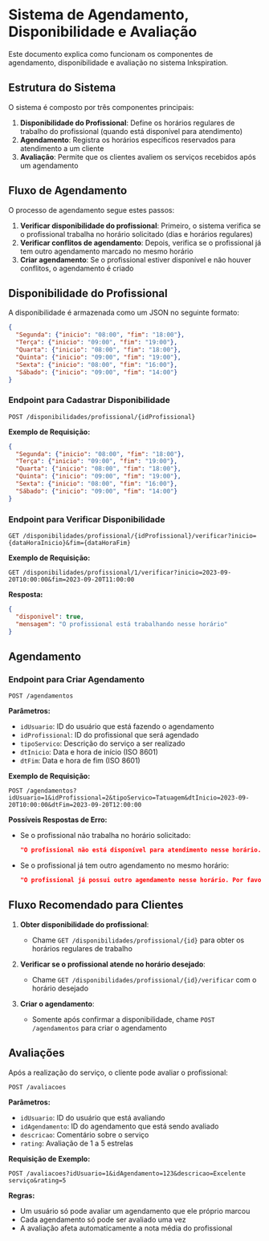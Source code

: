 # Sistema de Agendamento, Disponibilidade e Avaliação

Este documento explica como funcionam os componentes de agendamento, disponibilidade e avaliação no sistema Inkspiration.

## Estrutura do Sistema

O sistema é composto por três componentes principais:

1. **Disponibilidade do Profissional**: Define os horários regulares de trabalho do profissional (quando está disponível para atendimento)
2. **Agendamento**: Registra os horários específicos reservados para atendimento a um cliente
3. **Avaliação**: Permite que os clientes avaliem os serviços recebidos após um agendamento

## Fluxo de Agendamento

O processo de agendamento segue estes passos:

1. **Verificar disponibilidade do profissional**: Primeiro, o sistema verifica se o profissional trabalha no horário solicitado (dias e horários regulares)
2. **Verificar conflitos de agendamento**: Depois, verifica se o profissional já tem outro agendamento marcado no mesmo horário
3. **Criar agendamento**: Se o profissional estiver disponível e não houver conflitos, o agendamento é criado

## Disponibilidade do Profissional

A disponibilidade é armazenada como um JSON no seguinte formato:

```json
{
  "Segunda": {"inicio": "08:00", "fim": "18:00"},
  "Terça": {"inicio": "09:00", "fim": "19:00"},
  "Quarta": {"inicio": "08:00", "fim": "18:00"},
  "Quinta": {"inicio": "09:00", "fim": "19:00"},
  "Sexta": {"inicio": "08:00", "fim": "16:00"},
  "Sábado": {"inicio": "09:00", "fim": "14:00"}
}
```

### Endpoint para Cadastrar Disponibilidade

```
POST /disponibilidades/profissional/{idProfissional}
```

**Exemplo de Requisição:**

```json
{
  "Segunda": {"inicio": "08:00", "fim": "18:00"},
  "Terça": {"inicio": "09:00", "fim": "19:00"},
  "Quarta": {"inicio": "08:00", "fim": "18:00"},
  "Quinta": {"inicio": "09:00", "fim": "19:00"},
  "Sexta": {"inicio": "08:00", "fim": "16:00"},
  "Sábado": {"inicio": "09:00", "fim": "14:00"}
}
```

### Endpoint para Verificar Disponibilidade

```
GET /disponibilidades/profissional/{idProfissional}/verificar?inicio={dataHoraInicio}&fim={dataHoraFim}
```

**Exemplo de Requisição:**

```
GET /disponibilidades/profissional/1/verificar?inicio=2023-09-20T10:00:00&fim=2023-09-20T11:00:00
```

**Resposta:**

```json
{
  "disponivel": true,
  "mensagem": "O profissional está trabalhando nesse horário"
}
```

## Agendamento

### Endpoint para Criar Agendamento

```
POST /agendamentos
```

**Parâmetros:**
- `idUsuario`: ID do usuário que está fazendo o agendamento
- `idProfissional`: ID do profissional que será agendado
- `tipoServico`: Descrição do serviço a ser realizado
- `dtInicio`: Data e hora de início (ISO 8601)
- `dtFim`: Data e hora de fim (ISO 8601)

**Exemplo de Requisição:**

```
POST /agendamentos?idUsuario=1&idProfissional=2&tipoServico=Tatuagem&dtInicio=2023-09-20T10:00:00&dtFim=2023-09-20T12:00:00
```

**Possíveis Respostas de Erro:**

- Se o profissional não trabalha no horário solicitado:
  ```json
  "O profissional não está disponível para atendimento nesse horário. Por favor, consulte os horários de atendimento do profissional."
  ```

- Se o profissional já tem outro agendamento no mesmo horário:
  ```json
  "O profissional já possui outro agendamento nesse horário. Por favor, selecione outro horário disponível."
  ```

## Fluxo Recomendado para Clientes

1. **Obter disponibilidade do profissional**:
   - Chame `GET /disponibilidades/profissional/{id}` para obter os horários regulares de trabalho

2. **Verificar se o profissional atende no horário desejado**:
   - Chame `GET /disponibilidades/profissional/{id}/verificar` com o horário desejado

3. **Criar o agendamento**:
   - Somente após confirmar a disponibilidade, chame `POST /agendamentos` para criar o agendamento

## Avaliações

Após a realização do serviço, o cliente pode avaliar o profissional:

```
POST /avaliacoes
```

**Parâmetros:**
- `idUsuario`: ID do usuário que está avaliando
- `idAgendamento`: ID do agendamento que está sendo avaliado
- `descricao`: Comentário sobre o serviço
- `rating`: Avaliação de 1 a 5 estrelas

**Requisição de Exemplo:**

```
POST /avaliacoes?idUsuario=1&idAgendamento=123&descricao=Excelente serviço&rating=5
```

**Regras:**
- Um usuário só pode avaliar um agendamento que ele próprio marcou
- Cada agendamento só pode ser avaliado uma vez
- A avaliação afeta automaticamente a nota média do profissional 
